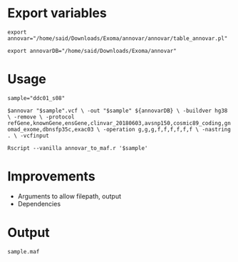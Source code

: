 # Export variables

`export annovar="/home/said/Downloads/Exoma/annovar/annovar/table_annovar.pl"`


`export annovarDB="/home/said/Downloads/Exoma/annovar"`

# Usage 

`sample="ddc01_s08"`

`$annovar "$sample".vcf \
	-out "$sample" ${annovarDB} \
	-buildver hg38  \
	-remove \
	-protocol refGene,knownGene,ensGene,clinvar_20180603,avsnp150,cosmic89_coding,gnomad_exome,dbnsfp35c,exac03 \
	-operation g,g,g,f,f,f,f,f,f \
	-nastring . \
	-vcfinput`

`Rscript --vanilla annovar_to_maf.r '$sample'`

# Improvements

- Arguments to allow filepath, output
- Dependencies

# Output

`sample.maf`
